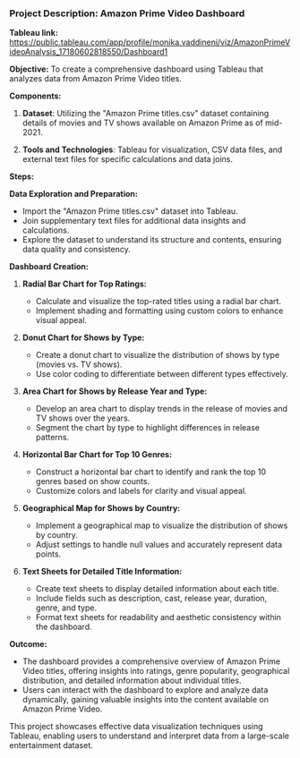 ### Project Description: Amazon Prime Video Dashboard

**Tableau link:** https://public.tableau.com/app/profile/monika.vaddineni/viz/AmazonPrimeVideoAnalysis_17180602818550/Dashboard1

**Objective:** To create a comprehensive dashboard using Tableau that analyzes data from Amazon Prime Video titles.

**Components:**

1. **Dataset**: Utilizing the "Amazon Prime titles.csv" dataset containing details of movies and TV shows available on Amazon Prime as of mid-2021.

2. **Tools and Technologies**: Tableau for visualization, CSV data files, and external text files for specific calculations and data joins.

**Steps:**

**Data Exploration and Preparation:**
- Import the "Amazon Prime titles.csv" dataset into Tableau.
- Join supplementary text files for additional data insights and calculations.
- Explore the dataset to understand its structure and contents, ensuring data quality and consistency.

**Dashboard Creation:**

1. **Radial Bar Chart for Top Ratings:**
   - Calculate and visualize the top-rated titles using a radial bar chart.
   - Implement shading and formatting using custom colors to enhance visual appeal.

2. **Donut Chart for Shows by Type:**
   - Create a donut chart to visualize the distribution of shows by type (movies vs. TV shows).
   - Use color coding to differentiate between different types effectively.

3. **Area Chart for Shows by Release Year and Type:**
   - Develop an area chart to display trends in the release of movies and TV shows over the years.
   - Segment the chart by type to highlight differences in release patterns.

4. **Horizontal Bar Chart for Top 10 Genres:**
   - Construct a horizontal bar chart to identify and rank the top 10 genres based on show counts.
   - Customize colors and labels for clarity and visual appeal.

5. **Geographical Map for Shows by Country:**
   - Implement a geographical map to visualize the distribution of shows by country.
   - Adjust settings to handle null values and accurately represent data points.

6. **Text Sheets for Detailed Title Information:**
   - Create text sheets to display detailed information about each title.
   - Include fields such as description, cast, release year, duration, genre, and type.
   - Format text sheets for readability and aesthetic consistency within the dashboard.

**Outcome:**
- The dashboard provides a comprehensive overview of Amazon Prime Video titles, offering insights into ratings, genre popularity, geographical distribution, and detailed information about individual titles.
- Users can interact with the dashboard to explore and analyze data dynamically, gaining valuable insights into the content available on Amazon Prime Video.

This project showcases effective data visualization techniques using Tableau, enabling users to understand and interpret data from a large-scale entertainment dataset.
